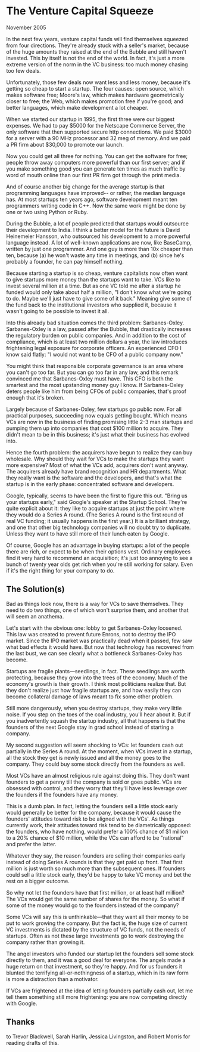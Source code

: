 # The Venture Capital Squeeze
November 2005

In the next few years, venture capital funds will find themselves squeezed from four directions. They're already stuck with a seller's market, because of the huge amounts they raised at the end of the Bubble and still haven't invested. This by itself is not the end of the world. In fact, it's just a more extreme version of the norm in the VC business: too much money chasing too few deals.

Unfortunately, those few deals now want less and less money, because it's getting so cheap to start a startup. The four causes: open source, which makes software free; Moore's law, which makes hardware geometrically closer to free; the Web, which makes promotion free if you're good; and better languages, which make development a lot cheaper.

When we started our startup in 1995, the first three were our biggest expenses. We had to pay $5000 for the Netscape Commerce Server, the only software that then supported secure http connections. We paid $3000 for a server with a 90 MHz processor and 32 meg of memory. And we paid a PR firm about $30,000 to promote our launch.

Now you could get all three for nothing. You can get the software for free; people throw away computers more powerful than our first server; and if you make something good you can generate ten times as much traffic by word of mouth online than our first PR firm got through the print media.

And of course another big change for the average startup is that programming languages have improved-- or rather, the median language has. At most startups ten years ago, software development meant ten programmers writing code in C++. Now the same work might be done by one or two using Python or Ruby.

During the Bubble, a lot of people predicted that startups would outsource their development to India. I think a better model for the future is David Heinemeier Hansson, who outsourced his development to a more powerful language instead. A lot of well-known applications are now, like BaseCamp, written by just one programmer. And one guy is more than 10x cheaper than ten, because (a) he won't waste any time in meetings, and (b) since he's probably a founder, he can pay himself nothing.

Because starting a startup is so cheap, venture capitalists now often want to give startups more money than the startups want to take. VCs like to invest several million at a time. But as one VC told me after a startup he funded would only take about half a million, "I don't know what we're going to do. Maybe we'll just have to give some of it back." Meaning give some of the fund back to the institutional investors who supplied it, because it wasn't going to be possible to invest it all.

Into this already bad situation comes the third problem: Sarbanes-Oxley. Sarbanes-Oxley is a law, passed after the Bubble, that drastically increases the regulatory burden on public companies. And in addition to the cost of compliance, which is at least two million dollars a year, the law introduces frightening legal exposure for corporate officers. An experienced CFO I know said flatly: "I would not want to be CFO of a public company now."

You might think that responsible corporate governance is an area where you can't go too far. But you can go too far in any law, and this remark convinced me that Sarbanes-Oxley must have. This CFO is both the smartest and the most upstanding money guy I know. If Sarbanes-Oxley deters people like him from being CFOs of public companies, that's proof enough that it's broken.

Largely because of Sarbanes-Oxley, few startups go public now. For all practical purposes, succeeding now equals getting bought. Which means VCs are now in the business of finding promising little 2-3 man startups and pumping them up into companies that cost $100 million to acquire. They didn't mean to be in this business; it's just what their business has evolved into.

Hence the fourth problem: the acquirers have begun to realize they can buy wholesale. Why should they wait for VCs to make the startups they want more expensive? Most of what the VCs add, acquirers don't want anyway. The acquirers already have brand recognition and HR departments. What they really want is the software and the developers, and that's what the startup is in the early phase: concentrated software and developers.

Google, typically, seems to have been the first to figure this out. "Bring us your startups early," said Google's speaker at the Startup School. They're quite explicit about it: they like to acquire startups at just the point where they would do a Series A round. (The Series A round is the first round of real VC funding; it usually happens in the first year.) It is a brilliant strategy, and one that other big technology companies will no doubt try to duplicate. Unless they want to have still more of their lunch eaten by Google.

Of course, Google has an advantage in buying startups: a lot of the people there are rich, or expect to be when their options vest. Ordinary employees find it very hard to recommend an acquisition; it's just too annoying to see a bunch of twenty year olds get rich when you're still working for salary. Even if it's the right thing for your company to do.

## The Solution(s)

Bad as things look now, there is a way for VCs to save themselves. They need to do two things, one of which won't surprise them, and another that will seem an anathema.

Let's start with the obvious one: lobby to get Sarbanes-Oxley loosened. This law was created to prevent future Enrons, not to destroy the IPO market. Since the IPO market was practically dead when it passed, few saw what bad effects it would have. But now that technology has recovered from the last bust, we can see clearly what a bottleneck Sarbanes-Oxley has become.

Startups are fragile plants—seedlings, in fact. These seedlings are worth protecting, because they grow into the trees of the economy. Much of the economy's growth is their growth. I think most politicians realize that. But they don't realize just how fragile startups are, and how easily they can become collateral damage of laws meant to fix some other problem.

Still more dangerously, when you destroy startups, they make very little noise. If you step on the toes of the coal industry, you'll hear about it. But if you inadvertently squash the startup industry, all that happens is that the founders of the next Google stay in grad school instead of starting a company.

My second suggestion will seem shocking to VCs: let founders cash out partially in the Series A round. At the moment, when VCs invest in a startup, all the stock they get is newly issued and all the money goes to the company. They could buy some stock directly from the founders as well.

Most VCs have an almost religious rule against doing this. They don't want founders to get a penny till the company is sold or goes public. VCs are obsessed with control, and they worry that they'll have less leverage over the founders if the founders have any money.

This is a dumb plan. In fact, letting the founders sell a little stock early would generally be better for the company, because it would cause the founders' attitudes toward risk to be aligned with the VCs'. As things currently work, their attitudes toward risk tend to be diametrically opposed: the founders, who have nothing, would prefer a 100% chance of $1 million to a 20% chance of $10 million, while the VCs can afford to be "rational" and prefer the latter.

Whatever they say, the reason founders are selling their companies early instead of doing Series A rounds is that they get paid up front. That first million is just worth so much more than the subsequent ones. If founders could sell a little stock early, they'd be happy to take VC money and bet the rest on a bigger outcome.

So why not let the founders have that first million, or at least half million? The VCs would get the same number of shares for the money. So what if some of the money would go to the founders instead of the company?

Some VCs will say this is unthinkable—that they want all their money to be put to work growing the company. But the fact is, the huge size of current VC investments is dictated by the structure of VC funds, not the needs of startups. Often as not these large investments go to work destroying the company rather than growing it.

The angel investors who funded our startup let the founders sell some stock directly to them, and it was a good deal for everyone. The angels made a huge return on that investment, so they're happy. And for us founders it blunted the terrifying all-or-nothingness of a startup, which in its raw form is more a distraction than a motivator.

If VCs are frightened at the idea of letting founders partially cash out, let me tell them something still more frightening: you are now competing directly with Google.

## Thanks
to Trevor Blackwell, Sarah Harlin, Jessica Livingston, and Robert Morris for reading drafts of this.